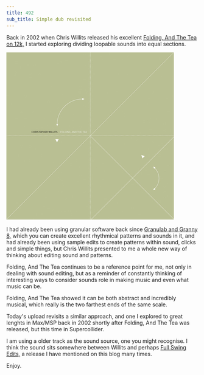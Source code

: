 ```yaml
---
title: 492
sub_title: Simple dub revisited
---
```


Back in 2002 when Chris Willits released his excellent <a href="http://www.12k.com/index.php/site/releases/folding_and_the_tea/" target="_blank">Folding, And The Tea on 12k,</a> I started exploring dividing loopable sounds into equal sections.

![Image](/assets/img/snd492.png)

I had already been using granular software back since <a href="https://www.abc.se/~re/GranuLab/Granny.html" target="_blank">Granulab and Granny 8,</a> which you can create excellent rhythmical patterns and sounds in it, and had already been using sample edits to create patterns within sound, clicks and simple things, but Chris Willits presented to me a whole new way of thinking about editing sound and patterns. 

Folding, And The Tea continues to be a reference point for me, not only in dealing with sound editing, but as a reminder of constantly thinking of interesting ways to consider sounds role in making music and even what music can be. 

Folding, And The Tea showed it can be both abstract and incredibly musical, which really is the two farthest ends of the same scale.

Today's upload revisits a similar approach, and one I explored to great lenghts in Max/MSP back in 2002 shortly after Folding, And The Tea was released, but this time in Supercollider. 

I am using a older track as the sound source, one you might recognise. I think the sound sits somewhere between Willits and perhaps <a href="https://www.discogs.com/Stephan-Mathieu-Full-Swing-Edits/release/155205" target="_blank">Full Swing Edits,</a> a release I have mentioned on this blog many times.

Enjoy.

